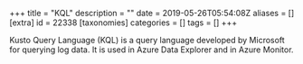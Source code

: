 +++
title = "KQL"
description = ""
date = 2019-05-26T05:54:08Z
aliases = []
[extra]
id = 22338
[taxonomies]
categories = []
tags = []
+++



Kusto Query Language (KQL) is a query language developed by Microsoft for querying log data. It is used in Azure Data Explorer and in Azure Monitor.
